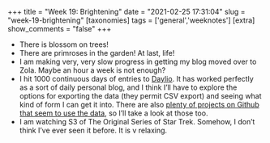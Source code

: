 +++
title = "Week 19: Brightening"
date = "2021-02-25 17:31:04"
slug = "week-19-brightening"
[taxonomies]
tags = ['general','weeknotes']
[extra]
show_comments = "false"
+++

- There is blossom on trees!
- There are primroses in the garden! At last, life!
- I am making very, very slow progress in getting my blog moved over to Zola. Maybe an hour a week is not enough?
- I hit 1000 continuous days of entries to [Daylio](https://daylio.net/). It has worked perfectly as a sort of daily personal blog, and I think I’ll have to explore the options for exporting the data (they permit CSV export) and seeing what kind of form I can get it into. There are also [plenty of projects on Github that seem to use the data](https://github.com/search?q=daylio), so I’ll take a look at those too.
- I am watching S3 of The Original Series of Star Trek. Somehow, I don’t think I’ve ever seen it before. It is v relaxing.
